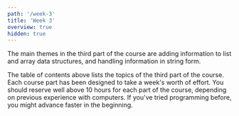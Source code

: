 ```yaml
---
path: '/week-3'
title: 'Week 3'
overview: true
hidden: true
---
```


The main themes in the third part of the course are adding information to list and array data structures, and handling information in string form.

<pages-in-this-section></pages-in-this-section>

The table of contents above lists the topics of the third part of the course. Each course part has been designed to take a week's worth of effort. You should reserve well above 10 hours for each part of the course, depending on previous experience with computers. If you've tried programming before, you might advance faster in the beginning.


<exercises-in-this-section></exercises-in-this-section>
